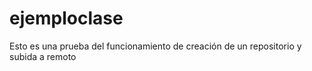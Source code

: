 # ejemploclase
Esto es una prueba del funcionamiento de creación de un repositorio y subida a remoto
